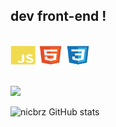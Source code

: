 ## dev front-end !

<div style="display: inline_block"><br>
 <img align="center" alt="Nic-Js" height="30" width="40" src="https://raw.githubusercontent.com/devicons/devicon/master/icons/javascript/javascript-plain.svg">
 <img align="center" alt="Nic-HTML" height="30" width="40" src="https://raw.githubusercontent.com/devicons/devicon/master/icons/html5/html5-original.svg">
 <img align="center" alt="Nic-CSS" height="30" width="40" src="https://raw.githubusercontent.com/devicons/devicon/master/icons/css3/css3-original.svg">
 </div>
 <br><br>
 <div>
 <img src="https://imgs.search.brave.com/y-h0dKaGC00a31FsXhpXmjgO4F5IM1MmsC4-YyrgytI/rs:fit:107:98:1/g:ce/aHR0cDovL3d3dy5n/aWZkZS5jb20vanNf/cGljc19hdXgvZGVz/Y2FyZ2EucGhwP2Rl/c2NhcmdhPXNpJmM9/Z2lmL290cm9zL2lu/Zm9ybWF0aWNhLWNv/bXB1dGFkb3Jhcy9w/cm9ncmFtYWRvcmVz/LyZmPXByb2dyYW1h/ZG9yZXMtMDM1Lmdp/Zg">
</div>

![nicbrz GitHub stats](https://github-readme-stats.vercel.app/api?username=nicbrz&show_icons=true&theme=radical)
